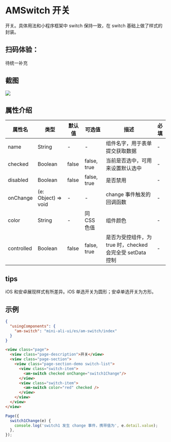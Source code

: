# AMSwitch 开关

开关。具体用法和小程序框架中 switch 保持一致，在 switch 基础上做了样式的封装。


## 扫码体验：
待统一补充

## 截图
<img src="https://gw.alipayobjects.com/mdn/rms_a02d41/afts/img/A*O6T9QJCWXxoAAAAAAAAAAABkARQnAQ" />

## 属性介绍
| 属性名 | 类型 | 默认值 | 可选值 | 描述 | 必填 |
| ---- | ---- | ---- | ---- | ---- | ---- |
| name | String | - | - | 组件名字，用于表单提交获取数据 | - |
| checked | Boolean | false | false, true | 当前是否选中，可用来设置默认选中 | - |
| disabled | Boolean | false | false, true | 是否禁用 | - |
| onChange | (e: Object) => void | - | - | change 事件触发的回调函数 | - |
| color | String | - | 同 CSS 色值 | 组件颜色 | - |
| controlled | Boolean | false | false, true| 是否为受控组件，为 true 时，checked 会完全受 setData 控制	| - |

## tips
iOS 和安卓展现样式有所差异。iOS 单选开关为圆形；安卓单选开关为方形。
## 示例

```json
{
  "usingComponents": {
    "am-switch": "mini-ali-ui/es/am-switch/index"
  }
}
```

```html
<view class="page">
  <view class="page-description">开关</view>
  <view class="page-section">
    <view class="page-section-demo switch-list">
      <view class="switch-item">
        <am-switch checked onChange="switch1Change"/>
      </view>
      <view class="switch-item">
        <am-switch color="red" checked />
      </view>
    </view>
  </view>
</view>
```
```javascript
Page({
  switch1Change(e) {
    console.log('switch1 发生 change 事件，携带值为', e.detail.value);
  },
});
```
